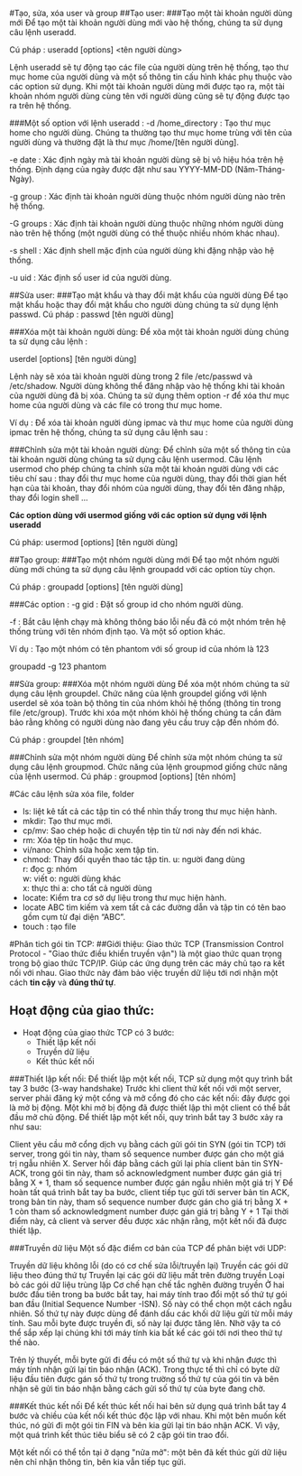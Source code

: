 #Tạo, sửa, xóa user và group
##Tạo user:
###Tạo một tài khoản người dùng mới
Để tạo một tài khoản người dùng mới vào hệ thống, chúng ta sử dụng câu lệnh useradd. 

Cú pháp :
useradd [options] <tên người dùng> 

Lệnh useradd sẽ tự động tạo các file của người dùng trên hệ thống, tạo thư mục home của người dùng và một số thông tin cấu hình khác phụ thuộc vào các option sử dụng. Khi một tài khoản người dùng mới được tạo ra, một tài khoản nhóm người dùng cùng tên với người dùng cũng sẽ tự động được tạo ra trên hệ thống. 

###Một số option với lệnh useradd :
-d /home_directory : Tạo thư mục home cho người dùng. Chúng ta thường tạo thư mục home trùng với tên của người dùng và thường đặt là thư mục /home/[tên người dùng].

-e date : Xác định ngày mà tài khoản người dùng sẽ bị vô hiệu hóa trên hệ thống. Định dạng của ngày được đặt như sau YYYY-MM-DD (Năm-Tháng-Ngày).

-g group : Xác định tài khoản người dùng thuộc nhóm người dùng nào trên hệ thống. 

-G groups : Xác định tài khoản người dùng thuộc những nhóm người dùng nào trên hệ thống (một người dùng có thể thuộc nhiều nhóm khác nhau).

-s shell : Xác định shell mặc định của người dùng khi đặng nhập vào hệ thống. 

-u uid : Xác định số user id của người dùng. 

##Sửa user:
###Tạo mật khẩu và thay đổi mật khẩu của người dùng
Để tạo mật khẩu hoặc thay đổi mật khẩu cho người dùng chúng ta sử dụng lệnh passwd.
Cú pháp : passwd [tên người dùng]
 
###Xóa một tài khoản người dùng:
Để xõa một tài khoản người dùng chúng ta sử dụng câu lệnh :

userdel [options] [tên người dùng]

Lệnh này sẽ xóa tài khoản người dùng trong 2 file /etc/passwd và /etc/shadow. Người dùng không thể đăng nhập vào hệ thống khi tài khoản của người dùng đã bị xóa. Chúng ta sử dụng thêm option -r để xóa thư mục home của người dùng và các file có trong thư mục home. 

Ví dụ : Để xóa tài khoản người dùng ipmac và thư mục home của người dùng ipmac trên hệ thống, chúng ta sử dụng câu lệnh sau : 

###Chỉnh sửa một tài khoản người dùng:
Để chỉnh sửa một số thông tin của tài khoản người dùng chúng ta sử dụng câu lệnh usermod. Câu lệnh usermod cho phép chúng ta chỉnh sửa một tài khoản người dùng với các tiêu chí sau : thay đổi thư mục home của người dùng, thay đổi thời gian hết hạn của tài khoản, thay đổi nhóm của người dùng, thay đổi tên đăng nhập, thay đổi login shell … 

**Các option dùng với usermod giống với các option sử dụng với lệnh useradd** 

Cú pháp: usermod [options] [tên người dùng]

##Tạo group:
###Tạo một nhóm người dùng mới
Để tạo một nhóm người dùng mới chúng ta sử dụng câu lệnh groupadd với các option tùy chọn.

Cú pháp : groupadd [options] [tên người dùng]

###Các option : 
-g gid : Đặt số group id cho nhóm người dùng. 

-f : Bắt câu lệnh chạy mà không thông báo lỗi nếu đã có một nhóm trên hệ thống trùng với tên nhóm định tạo.
Và một số option khác. 

Ví dụ : Tạo một nhóm có tên phantom với số group id của nhóm là 123 

groupadd -g 123 phantom

##Sửa group:
###Xóa một nhóm người dùng
Để xóa một nhóm chúng ta sử dụng câu lệnh groupdel. Chức năng của lệnh groupdel giống với lệnh userdel sẽ xóa toàn bộ thông tin của nhóm khỏi hệ thống (thông tin trong file /etc/group). Trước khi xóa một nhóm khỏi hệ thống chúng ta cần đảm bảo rằng không có người dùng nào đang yêu cầu truy cập đến nhóm đó. 

Cú pháp : groupdel [tên nhóm]

###Chỉnh sửa một nhóm người dùng
Để chỉnh sửa một nhóm chúng ta sử dụng câu lệnh groupmod. Chức năng của lệnh groupmod giống chức năng của lệnh usermod. 
Cú pháp : groupmod [options] [tên nhóm]

#Các câu lệnh sửa xóa file, folder
- ls: liệt kê tất cả các tập tin có thể nhìn thấy trong thư mục hiện hành.
- mkdir: Tạo thư mục mới.
- cp/mv: Sao chép hoặc di chuyển tệp tin từ nơi này đến nơi khác.
- rm: Xóa tệp tin hoặc thư mục.
- vi/nano: Chỉnh sửa hoặc xem tập tin.
- chmod: Thay đổi quyền thao tác tập tin.
u: người đang dùng                      
r: đọc
g: nhóm                                              
w: viết
o: người dùng khác                       
x: thực thi
a: cho tất cả người dùng
- locate: Kiểm tra cơ sở dự liệu trong thư mục hiện hành.
- locate ABC
tìm kiếm và xem tất cả các đường dẫn và tập tin có tên bao gồm cụm từ đại diện “ABC”.
- touch : tạo file

#Phân tich gói tin TCP:
##Giới thiệu: 
Giao thức TCP (Transmission Control Protocol - "Giao thức điều khiển truyền vận") là một giao thức quan trọng trong bộ giao thức TCP/IP. Giúp các ứng dụng trên các máy chủ tạo ra kết nối với nhau. Giao thức này đảm bảo việc truyền dữ liệu tới nơi nhận một cách **tin cậy** và **đúng thứ tự**.
## Hoạt động của giao thức:
- Hoạt động của giao thức TCP có 3 bước: 
  - Thiết lập kết nối
  - Truyền dữ liệu
  - Kết thúc kết nối

###Thiết lập kết nối:
Để thiết lập một kết nối, TCP sử dụng một quy trình bắt tay 3 bước (3-way handshake) Trước khi client thử kết nối với một server, server phải đăng ký một cổng và mở cổng đó cho các kết nối: đây được gọi là mở bị động. Một khi mở bị động đã được thiết lập thì một client có thể bắt đầu mở chủ động. Để thiết lập một kết nối, quy trình bắt tay 3 bước xảy ra như sau:

Client yêu cầu mở cổng dịch vụ bằng cách gửi gói tin SYN (gói tin TCP) tới server, trong gói tin này, tham số sequence number được gán cho một giá trị ngẫu nhiên X.
Server hồi đáp bằng cách gửi lại phía client bản tin SYN-ACK, trong gói tin này, tham số acknowledgment number được gán giá trị bằng X + 1, tham số sequence number được gán ngẫu nhiên một giá trị Y
Để hoàn tất quá trình bắt tay ba bước, client tiếp tục gửi tới server bản tin ACK, trong bản tin này, tham số sequence number được gán cho giá trị bằng X + 1 còn tham số acknowledgment number được gán giá trị bằng Y + 1
Tại thời điểm này, cả client và server đều được xác nhận rằng, một kết nối đã được thiết lập.

###Truyền dữ liệu
Một số đặc điểm cơ bản của TCP để phân biệt với UDP:

Truyền dữ liệu không lỗi (do có cơ chế sửa lỗi/truyền lại)
Truyền các gói dữ liệu theo đúng thứ tự
Truyền lại các gói dữ liệu mất trên đường truyền
Loại bỏ các gói dữ liệu trùng lặp
Cơ chế hạn chế tắc nghẽn đường truyền
Ở hai bước đầu tiên trong ba bước bắt tay, hai máy tính trao đổi một số thứ tự gói ban đầu (Initial Sequence Number -ISN). Số này có thể chọn một cách ngẫu nhiên. Số thứ tự này được dùng để đánh dấu các khối dữ liệu gửi từ mỗi máy tính. Sau mỗi byte được truyền đi, số này lại được tăng lên. Nhờ vậy ta có thể sắp xếp lại chúng khi tới máy tính kia bất kể các gói tới nơi theo thứ tự thế nào.

Trên lý thuyết, mỗi byte gửi đi đều có một số thứ tự và khi nhận được thì máy tính nhận gửi lại tin báo nhận (ACK). Trong thực tế thì chỉ có byte dữ liệu đầu tiên được gán số thứ tự trong trường số thứ tự của gói tin và bên nhận sẽ gửi tin báo nhận bằng cách gửi số thứ tự của byte đang chờ.

###Kết thúc kết nối
Để kết thúc kết nối hai bên sử dụng quá trình bắt tay 4 bước và chiều của kết nối kết thúc độc lập với nhau. Khi một bên muốn kết thúc, nó gửi đi một gói tin FIN và bên kia gửi lại tin báo nhận ACK. Vì vậy, một quá trình kết thúc tiêu biểu sẽ có 2 cặp gói tin trao đổi.

Một kết nối có thể tồn tại ở dạng "nửa mở": một bên đã kết thúc gửi dữ liệu nên chỉ nhận thông tin, bên kia vẫn tiếp tục gửi.
